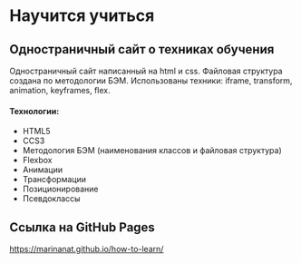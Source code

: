 # Научится учиться

## Одностраничный сайт о техниках обучения
Одностраничный сайт написанный на html и css. Файловая структура создана по методологии БЭМ. Использованы техники: iframe, transform, animation, keyframes, flex.

#### Технологии:
* HTML5
* CCS3
* Методология БЭМ (наименования классов и файловая структура)
* Flexbox
* Анимации
* Трансформации
* Позиционирование
* Псевдоклассы

## Ссылка на GitHub Pages

https://marinanat.github.io/how-to-learn/
